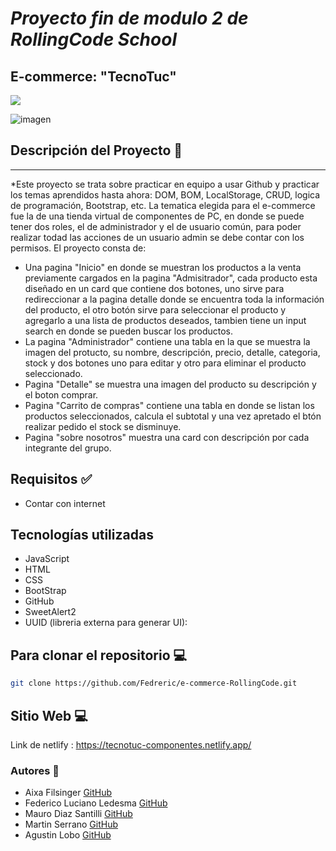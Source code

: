 # **_Proyecto fin de modulo 2 de RollingCode School_**
## **E-commerce: "TecnoTuc"**

<p align="left">
   <img src="https://img.shields.io/badge/STATUS-En%20Proceso...-green">
</p>

![imagen](https://i.pinimg.com/564x/99/e3/f6/99e3f65d1f010f01f523cdf1b9681866.jpg)

## Descripción del Proyecto 📃
<hr>

*Este proyecto se trata sobre practicar en equipo a usar Github y practicar los temas aprendidos hasta ahora: DOM, BOM, LocalStorage, CRUD, logica de programación, Bootstrap, etc.
La tematica elegida para el e-commerce fue la de una tienda virtual de componentes de PC, en donde se puede tener dos roles, el de administrador y el de usuario común, para poder realizar todad las acciones de un usuario admin se debe contar con los permisos. El proyecto consta de:
 * Una pagina "Inicio" en donde se muestran los productos a la venta previamente cargados en la pagina "Admisitrador", cada producto esta diseñado en un card que contiene dos botones, uno sirve para redireccionar a la pagina detalle donde se encuentra toda la información del producto, el otro botón sirve para seleccionar el producto y agregarlo a una lista de productos deseados, tambien tiene un input search en donde se pueden buscar los productos.
* La pagina "Administrador" contiene una tabla en la que se muestra la imagen del protucto, su nombre, descripción, precio, detalle, categoria, stock y dos botones uno para editar y otro para eliminar el producto seleccionado.
* Pagina "Detalle" se muestra una imagen del producto su descripción y el boton comprar.
* Pagina "Carrito de compras" contiene una tabla en donde se listan los productos seleccionados, calcula el subtotal y una vez apretado el btón realizar pedido el stock se disminuye.
* Pagina "sobre nosotros" muestra una card con descripción por cada integrante del grupo.


## Requisitos ✅

- Contar con internet

## Tecnologías utilizadas
- JavaScript
- HTML
- CSS
- BootStrap
- GitHub
- SweetAlert2 
- UUID (libreria externa para generar UI):


## Para clonar el repositorio 💻

```bash
git clone https://github.com/Fedreric/e-commerce-RollingCode.git
```

## Sitio Web 💻
Link de netlify : https://tecnotuc-componentes.netlify.app/
### Autores 👣
+ Aixa Filsinger [GitHub](https://github.com/AixaFilsinger)
+ Federico Luciano Ledesma [GitHub](https://github.com/Fedreric)
+ Mauro Diaz Santilli [GitHub](https://github.com/MauroDiazSantilli)
+ Martin Serrano [GitHub](https://github.com/Martinserrano724)
+ Agustin Lobo [GitHub](https://github.com/Agustin978)